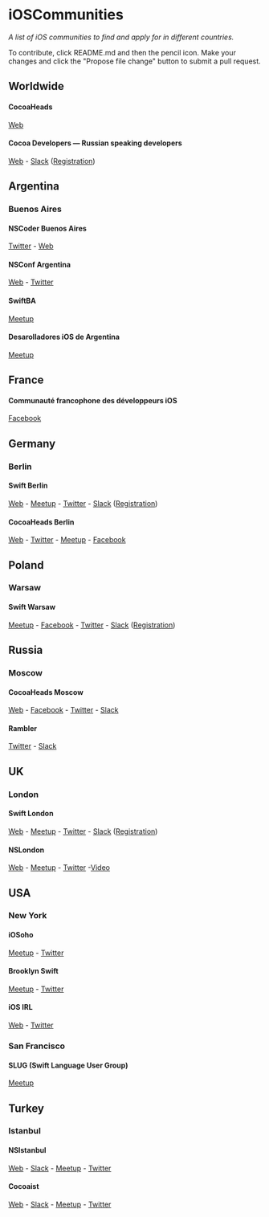 # iOSCommunities

*A list of iOS communities to find and apply for in different countries.*

To contribute, click README.md and then the pencil icon. Make your changes and click the "Propose file change" button to submit a pull request.

## Worldwide

#### CocoaHeads
[Web](http://cocoaheads.org)

#### Cocoa Developers — Russian speaking developers

[Web](http://cocoadevelopers.club) - [Slack](http://cocoa-developers.slack.com) ([Registration](http://cocoadevelopers.club/chat/))


## Argentina

### Buenos Aires

#### NSCoder Buenos Aires

[Twitter](https://twitter.com/nscoderba) - [Web](http://nscoderba.tumblr.com)

#### NSConf Argentina

[Web](http://nsconfarg.com) - [Twitter](https://twitter.com/nsconfarg)

#### SwiftBA

[Meetup](http://www.meetup.com/SwiftBA/)

#### Desarolladores iOS de Argentina

[Meetup](http://www.meetup.com/Desarrolladores-iOS-de-Argentina/)

## France

#### Communauté francophone des développeurs iOS 

[Facebook](https://www.facebook.com/groups/devsios/) 

## Germany

### Berlin

#### Swift Berlin

[Web](http://swift.berlin) - [Meetup](http://www.meetup.com/swift-berlin/) - [Twitter](https://twitter.com/swiftberlin/) - [Slack](https://swiftberlin.slack.com) ([Registration](http://swift-berlin-slackin.herokuapp.com/))

#### CocoaHeads Berlin

[Web](http://cocoaheads-berlin.org) - [Twitter](http://swift-berlin-slackin.herokuapp.com/) - [Meetup](http://www.meetup.com/Cocoaheads-Berlin/) - [Facebook](https://www.facebook.com/groups/cocoaheads.berlin/)


## Poland

### Warsaw

#### Swift Warsaw

[Meetup](http://www.meetup.com/Swift-Warsaw/) - [Facebook](https://www.facebook.com/swiftwarsaw/) - [Twitter](https://twitter.com/swiftwarsaw) - [Slack](https://swift-warsaw.slack.com) ([Registration](https://sw-slack.herokuapp.com))


## Russia

### Moscow

#### CocoaHeads Moscow

[Web](http://www.cocoaheads.ru) - [Facebook](https://www.facebook.com/cocoaheadsmsk) - [Twitter](https://twitter.com/cocoaheadsmsk) - [Slack](http://cocoa-developers.slack.com)


#### Rambler

[Twitter](https://twitter.com/rambler_ios) - [Slack](https://cocoa-developers.slack.com/messages/rambler-ios/)


## UK

### London

#### Swift London

[Web](http://swiftldn.co) - [Meetup](http://www.meetup.com/swiftlondon/) - [Twitter](https://twitter.com/swiftLDN) - [Slack](https://swiftlondon.slack.com) ([Registration](https://swiftlondonslack.herokuapp.com))

#### NSLondon

[Web](http://nslondon.com) - [Meetup](http://www.meetup.com/NSLondon/) - [Twitter](https://twitter.com/NSLondonMeetup/) -[Video](https://vimeopro.com/nslondon/nslondon)


## USA

### New York

#### iOSoho

[Meetup](http://www.meetup.com/iOSoho/) - [Twitter](https://twitter.com/iOSoho/)

#### Brooklyn Swift

[Meetup](http://www.meetup.com/Brooklyn-Swift-Developers/) - [Twitter](https://twitter.com/bklnswift)

#### iOS IRL

[Web](http://iosirl.com) - [Twitter](https://twitter.com/iosirl)

### San Francisco

#### SLUG (Swift Language User Group)

[Meetup](http://www.meetup.com/swift-language/)

## Turkey

### Istanbul

#### NSIstanbul

[Web](http://nsistanbul.com/) - [Slack](https://nsistanbul.slack.com) - [Meetup](http://www.meetup.com/NSIstanbul-iOS-Meetup/) - [Twitter](https://twitter.com/NS_Istanbul)

#### Cocoaist

[Web](http://cocoaist.org/) - [Slack](https://cocoaist.slack.com) - [Meetup](http://www.meetup.com/cocoaist/) - [Twitter](https://twitter.com/cocoaist)


